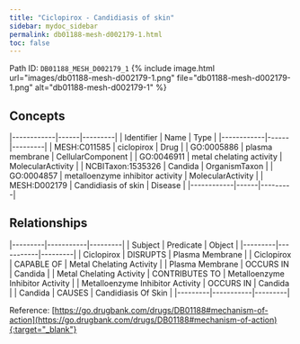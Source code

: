 ```yaml
---
title: "Ciclopirox - Candidiasis of skin"
sidebar: mydoc_sidebar
permalink: db01188-mesh-d002179-1.html
toc: false 
---
```



Path ID: `DB01188_MESH_D002179_1`
{% include image.html url="images/db01188-mesh-d002179-1.png" file="db01188-mesh-d002179-1.png" alt="db01188-mesh-d002179-1" %}

## Concepts

|------------|------|---------|
| Identifier | Name | Type    |
|------------|------|---------|
| MESH:C011585 | ciclopirox | Drug |
| GO:0005886 | plasma membrane | CellularComponent |
| GO:0046911 | metal chelating activity | MolecularActivity |
| NCBITaxon:1535326 | Candida | OrganismTaxon |
| GO:0004857 | metalloenzyme inhibitor activity | MolecularActivity |
| MESH:D002179 | Candidiasis of skin | Disease |
|------------|------|---------|

## Relationships

|---------|-----------|---------|
| Subject | Predicate | Object  |
|---------|-----------|---------|
| Ciclopirox | DISRUPTS | Plasma Membrane |
| Ciclopirox | CAPABLE OF | Metal Chelating Activity |
| Plasma Membrane | OCCURS IN | Candida |
| Metal Chelating Activity | CONTRIBUTES TO | Metalloenzyme Inhibitor Activity |
| Metalloenzyme Inhibitor Activity | OCCURS IN | Candida |
| Candida | CAUSES | Candidiasis Of Skin |
|---------|-----------|---------|

Reference: [https://go.drugbank.com/drugs/DB01188#mechanism-of-action](https://go.drugbank.com/drugs/DB01188#mechanism-of-action){:target="_blank"}